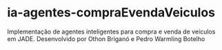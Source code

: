 # ia-agentes-compraEvendaVeiculos
Implementação de agentes inteligentes para compra e venda de veículos em JADE. Desenvolvido por Othon Briganó e Pedro Warmling Botelho
